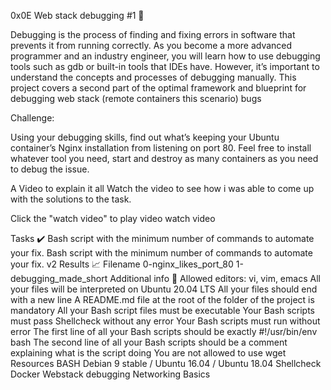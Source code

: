 0x0E Web stack debugging #1 🔧


Debugging is the process of finding and fixing errors in software that prevents it from running correctly. As you become a more advanced programmer and an industry engineer, you will learn how to use debugging tools such as gdb or built-in tools that IDEs have. However, it’s important to understand the concepts and processes of debugging manually. This project covers a second part of the optimal framework and blueprint for debugging web stack (remote containers this scenario) bugs

Challenge:

Using your debugging skills, find out what’s keeping your Ubuntu container’s Nginx installation from listening on port 80. Feel free to install whatever tool you need, start and destroy as many containers as you need to debug the issue.

A Video to explain it all
Watch the video to see how i was able to come up with the solutions to the task.

Click the "watch video" to play video watch video

Tasks ✔️
Bash script with the minimum number of commands to automate your fix.
Bash script with the minimum number of commands to automate your fix. v2
Results 📈
Filename
0-nginx_likes_port_80
1-debugging_made_short
Additional info 🚧
Allowed editors: vi, vim, emacs
All your files will be interpreted on Ubuntu 20.04 LTS
All your files should end with a new line
A README.md file at the root of the folder of the project is mandatory
All your Bash script files must be executable
Your Bash scripts must pass Shellcheck without any error
Your Bash scripts must run without error
The first line of all your Bash scripts should be exactly #!/usr/bin/env bash
The second line of all your Bash scripts should be a comment explaining what is the script doing
You are not allowed to use wget
Resources
BASH
Debian 9 stable / Ubuntu 16.04 / Ubuntu 18.04
Shellcheck
Docker
Webstack debugging
Networking Basics
